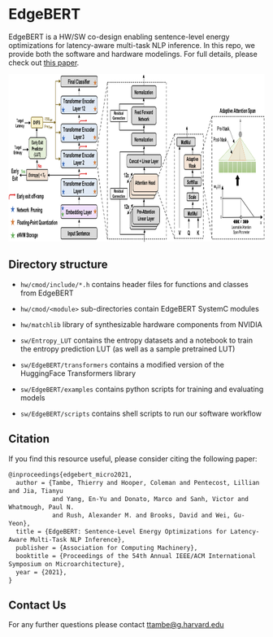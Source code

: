 EdgeBERT
========

EdgeBERT is a HW/SW co-design enabling sentence-level energy optimizations for latency-aware multi-task NLP inference. In this repo, we provide both the software and hardware modelings. For full details, please check out [this paper](https://arxiv.org/pdf/2011.14203.pdf). 

<img src="images/edgebert_overview.png" width="3000" height="330">

## Directory structure

* `hw/cmod/include/*.h` contains header files for functions and classes from EdgeBERT
* `hw/cmod/<module>` sub-directories contain EdgeBERT SystemC modules
* `hw/matchlib` library of synthesizable hardware components from NVIDIA

* `sw/Entropy_LUT` contains the entropy datasets and a notebook to train the entropy prediction LUT (as well as a sample pretrained LUT)
* `sw/EdgeBERT/transformers` contains a modified version of the HuggingFace Transformers library
* `sw/EdgeBERT/examples` contains python scripts for training and evaluating models
* `sw/EdgeBERT/scripts` contains shell scripts to run our software workflow

## Citation

If you find this resource useful, please consider citing the following paper:
```
@inproceedings{edgebert_micro2021, 
  author = {Tambe, Thierry and Hooper, Coleman and Pentecost, Lillian and Jia, Tianyu 
            and Yang, En-Yu and Donato, Marco and Sanh, Victor and Whatmough, Paul N.
            and Rush, Alexander M. and Brooks, David and Wei, Gu-Yeon}, 
  title = {EdgeBERT: Sentence-Level Energy Optimizations for Latency-Aware Multi-Task NLP Inference},
  publisher = {Association for Computing Machinery},
  booktitle = {Proceedings of the 54th Annual IEEE/ACM International Symposium on Microarchitecture},
  year = {2021},
}
```
## Contact Us
For any further questions please contact ttambe@g.harvard.edu
